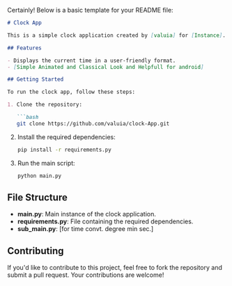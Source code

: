 Certainly! Below is a basic template for your README file:

```markdown
# Clock App

This is a simple clock application created by [valuia] for [Instance].

## Features

- Displays the current time in a user-friendly format.
- [Simple Animated and Classical Look and Helpfull for android]

## Getting Started

To run the clock app, follow these steps:

1. Clone the repository:

   ```bash
   git clone https://github.com/valuia/clock-App.git
   ```

2. Install the required dependencies:

   ```bash
   pip install -r requirements.py
   ```

3. Run the main script:

   ```bash
   python main.py
   ```

## File Structure

- **main.py**: Main instance of the clock application.
- **requirements.py**: File containing the required dependencies.
- **sub_main.py**: [for time convt. degree min sec.]

## Contributing

If you'd like to contribute to this project, feel free to fork the repository and submit a pull request. Your contributions are welcome!

